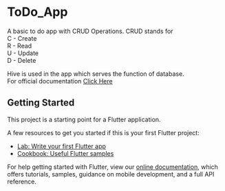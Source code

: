 # ToDo_App

<p>A basic to do app with CRUD Operations.
CRUD stands for
  <br>
  C - Create
  <br>
  R - Read
  <br>
  U - Update
  <br>
  D - Delete</p>
  
<p>Hive is used in the app which serves the function of database.
<br>
  For official documentation <a href="https://docs.hivedb.dev/#/" target="_blank">Click Here</a></p>

  

## Getting Started

This project is a starting point for a Flutter application.

A few resources to get you started if this is your first Flutter project:

- [Lab: Write your first Flutter app](https://flutter.dev/docs/get-started/codelab)
- [Cookbook: Useful Flutter samples](https://flutter.dev/docs/cookbook)

For help getting started with Flutter, view our
[online documentation](https://flutter.dev/docs), which offers tutorials,
samples, guidance on mobile development, and a full API reference.
